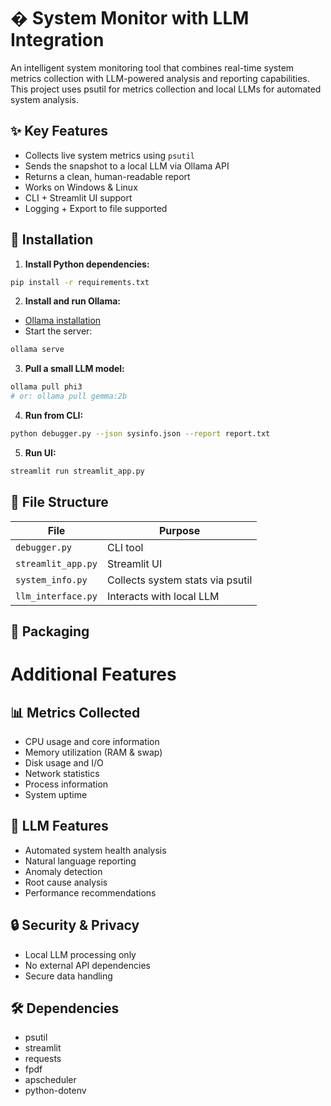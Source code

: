 
# �️ System Monitor with LLM Integration

An intelligent system monitoring tool that combines real-time system metrics collection with LLM-powered analysis and reporting capabilities. This project uses psutil for metrics collection and local LLMs for automated system analysis.

## ✨ Key Features

- Collects live system metrics using `psutil`
- Sends the snapshot to a local LLM via Ollama API
- Returns a clean, human-readable report
- Works on Windows & Linux
- CLI + Streamlit UI support
- Logging + Export to file supported

## 🔧 Installation

1. **Install Python dependencies:**

```bash
pip install -r requirements.txt
```

2. **Install and run Ollama:**

- [Ollama installation](https://ollama.com/download)
- Start the server:

```bash
ollama serve
```

3. **Pull a small LLM model:**

```bash
ollama pull phi3
# or: ollama pull gemma:2b
```

4. **Run from CLI:**

```bash
python debugger.py --json sysinfo.json --report report.txt
```

5. **Run UI:**

```bash
streamlit run streamlit_app.py
```

## 📁 File Structure

| File             | Purpose                          |
|------------------|----------------------------------|
| `debugger.py`     | CLI tool                        |
| `streamlit_app.py`| Streamlit UI                    |
| `system_info.py`  | Collects system stats via psutil|
| `llm_interface.py`| Interacts with local LLM        |

## 🚀 Packaging

# Additional Features

## 📊 Metrics Collected

- CPU usage and core information
- Memory utilization (RAM & swap)
- Disk usage and I/O
- Network statistics
- Process information
- System uptime

## 🤖 LLM Features

- Automated system health analysis
- Natural language reporting
- Anomaly detection
- Root cause analysis
- Performance recommendations

## 🔒 Security & Privacy

- Local LLM processing only
- No external API dependencies
- Secure data handling

## 🛠️ Dependencies

- psutil
- streamlit
- requests
- fpdf
- apscheduler
- python-dotenv
